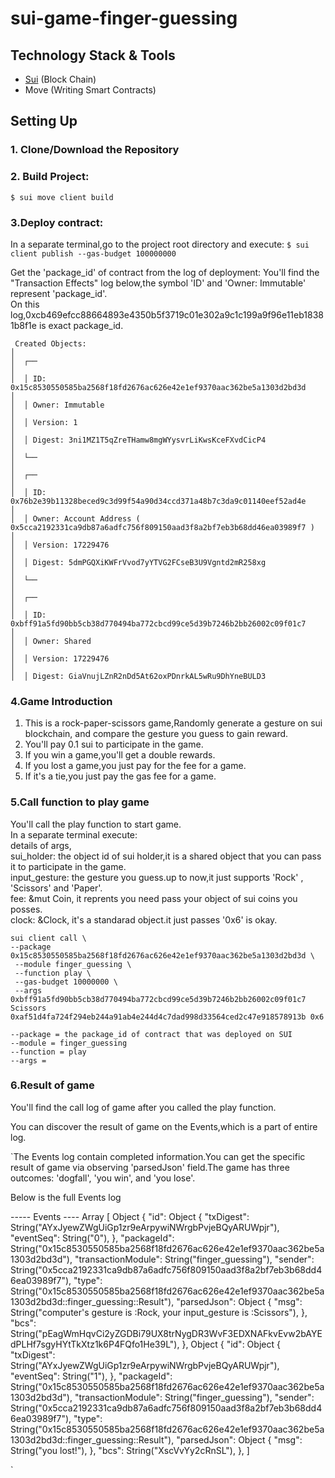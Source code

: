 # sui-game-finger-guessing

## Technology Stack & Tools

- [Sui](https://sui.io/) (Block Chain)
- Move (Writing Smart Contracts)

## Setting Up

### 1. Clone/Download the Repository

### 2. Build Project:

`$ sui move client build`

### 3.Deploy contract:

In a separate terminal,go to the project root directory and execute:
`$ sui client publish --gas-budget 100000000`

Get the 'package_id' of contract from the log of deployment:
You'll find the "Transaction Effects" log below,the symbol 'ID' and 'Owner: Immutable' represent 'package_id'.  
On this log,0xcb469efcc88664893e4350b5f3719c01e302a9c1c199a9f96e11eb18381b8f1e is exact package_id.

```
 Created Objects:                                                                                  │
│  ┌──                                                                                              │
│  │ ID: 0x15c8530550585ba2568f18fd2676ac626e42e1ef9370aac362be5a1303d2bd3d                         │
│  │ Owner: Immutable                                                                               │
│  │ Version: 1                                                                                     │
│  │ Digest: 3ni1MZ1T5qZreTHamw8mgWYysvrLiKwsKceFXvdCicP4                                           │
│  └──                                                                                              │
│  ┌──                                                                                              │
│  │ ID: 0x76b2e39b11328beced9c3d99f54a90d34ccd371a48b7c3da9c01140eef52ad4e                         │
│  │ Owner: Account Address ( 0x5cca2192331ca9db87a6adfc756f809150aad3f8a2bf7eb3b68dd46ea03989f7 )  │
│  │ Version: 17229476                                                                              │
│  │ Digest: 5dmPGQXiKWFrVvod7yYTVG2FCseB3U9Vgntd2mR258xg                                           │
│  └──                                                                                              │
│  ┌──                                                                                              │
│  │ ID: 0xbff91a5fd90bb5cb38d770494ba772cbcd99ce5d39b7246b2bb26002c09f01c7                         │
│  │ Owner: Shared                                                                                  │
│  │ Version: 17229476                                                                              │
│  │ Digest: GiaVnujLZnR2nDd5At62oxPDnrkAL5wRu9DhYneBULD3
```

### 4.Game Introduction

1. This is a rock-paper-scissors game,Randomly generate a gesture on sui blockchain, and compare the gesture you guess to gain reward.
2. You'll pay 0.1 sui to participate in the game.
3. If you win a game,you'll get a double rewards.
4. If you lost a game,you just pay for the fee for a game.
5. If it's a tie,you just pay the gas fee for a game.

### 5.Call function to play game

You'll call the play function to start game.  
In a separate terminal execute:  
details of args,  
sui_holder: the object id of sui holder,it is a shared object that you can pass it to participate in the game.  
input_gesture: the gesture you guess.up to now,it just supports 'Rock' , 'Scissors' and 'Paper'.  
fee: &mut Coin<SUI>, it reprents you need pass your object of sui coins you posses.  
clock: &Clock, it's a standarad object.it just passes '0x6' is okay.

```shell
sui client call \
--package  0x15c8530550585ba2568f18fd2676ac626e42e1ef9370aac362be5a1303d2bd3d \
 --module finger_guessing \
 --function play \
 --gas-budget 10000000 \
 --args 0xbff91a5fd90bb5cb38d770494ba772cbcd99ce5d39b7246b2bb26002c09f01c7 Scissors 0xaf51d4fa724f294eb244a91ab4e244d4c7dad998d33564ced2c47e918578913b 0x6
```

```shell
--package = the package_id of contract that was deployed on SUI
--module = finger_guessing
--function = play
--args =
```

### 6.Result of game

You'll find the call log of game after you called the play function.

You can discover the result of game on the Events,which is a part of entire log.

`The Events log contain completed information.You can get the specific result of game via observing 'parsedJson' field.The game has three outcomes: 'dogfall', 'you win', and 'you lose'.

Below is the full Events log

----- Events ----
Array [
Object {
"id": Object {
"txDigest": String("AYxJyewZWgUiGp1zr9eArpywiNWrgbPvjeBQyARUWpjr"),
"eventSeq": String("0"),
},
"packageId": String("0x15c8530550585ba2568f18fd2676ac626e42e1ef9370aac362be5a1303d2bd3d"),
"transactionModule": String("finger_guessing"),
"sender": String("0x5cca2192331ca9db87a6adfc756f809150aad3f8a2bf7eb3b68dd46ea03989f7"),
"type": String("0x15c8530550585ba2568f18fd2676ac626e42e1ef9370aac362be5a1303d2bd3d::finger_guessing::Result"),
"parsedJson": Object {
"msg": String("computer's gesture is :Rock, your input_gesture is :Scissors"),
},
"bcs": String("pEagWmHqvCi2yZGDBi79UX8trNygDR3WvF3EDXNAFkvEvw2bAYEdPLHf7sgyHYtTkXtz1k6P4FQfo1He39L"),
},
Object {
"id": Object {
"txDigest": String("AYxJyewZWgUiGp1zr9eArpywiNWrgbPvjeBQyARUWpjr"),
"eventSeq": String("1"),
},
"packageId": String("0x15c8530550585ba2568f18fd2676ac626e42e1ef9370aac362be5a1303d2bd3d"),
"transactionModule": String("finger_guessing"),
"sender": String("0x5cca2192331ca9db87a6adfc756f809150aad3f8a2bf7eb3b68dd46ea03989f7"),
"type": String("0x15c8530550585ba2568f18fd2676ac626e42e1ef9370aac362be5a1303d2bd3d::finger_guessing::Result"),
"parsedJson": Object {
"msg": String("you lost!"),
},
"bcs": String("XscVvYy2cRnSL"),
},
]

`
